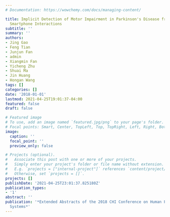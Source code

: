 ```yaml
---
# Documentation: https://wowchemy.com/docs/managing-content/

title: Implicit Detection of Motor Impairment in Parkinson's Disease from Everyday
  Smartphone Interactions
subtitle: ''
summary: ''
authors:
- Jing Gao
- Feng Tian
- Junjun Fan
- admin
- Xiangmin Fan
- Yicheng Zhu
- Shuai Ma
- Jin Huang
- Hongan Wang
tags: []
categories: []
date: '2018-01-01'
lastmod: 2021-04-25T19:01:37-04:00
featured: false
draft: false

# Featured image
# To use, add an image named `featured.jpg/png` to your page's folder.
# Focal points: Smart, Center, TopLeft, Top, TopRight, Left, Right, BottomLeft, Bottom, BottomRight.
image:
  caption: ''
  focal_point: ''
  preview_only: false

# Projects (optional).
#   Associate this post with one or more of your projects.
#   Simply enter your project's folder or file name without extension.
#   E.g. `projects = ["internal-project"]` references `content/project/deep-learning/index.md`.
#   Otherwise, set `projects = []`.
projects: []
publishDate: '2021-04-25T23:01:37.825180Z'
publication_types:
- '1'
abstract: ''
publication: '*Extended Abstracts of the 2018 CHI Conference on Human Factors in Computing
  Systems*'
---
```

